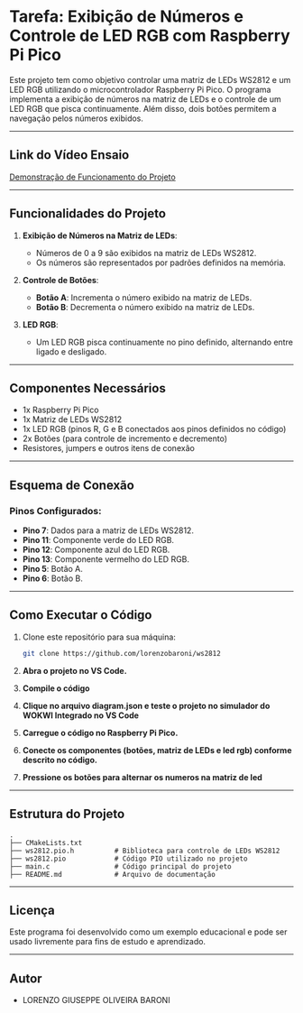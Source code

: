 # Tarefa: Exibição de Números e Controle de LED RGB com Raspberry Pi Pico

Este projeto tem como objetivo controlar uma matriz de LEDs WS2812 e um LED RGB utilizando o microcontrolador Raspberry Pi Pico. O programa implementa a exibição de números na matriz de LEDs e o controle de um LED RGB que pisca continuamente. Além disso, dois botões permitem a navegação pelos números exibidos.

---

## Link do Vídeo Ensaio

[Demonstração de Funcionamento do Projeto]()

---

## Funcionalidades do Projeto

1. **Exibição de Números na Matriz de LEDs**:
   - Números de 0 a 9 são exibidos na matriz de LEDs WS2812.
   - Os números são representados por padrões definidos na memória.

2. **Controle de Botões**:
   - **Botão A**: Incrementa o número exibido na matriz de LEDs.
   - **Botão B**: Decrementa o número exibido na matriz de LEDs.

3. **LED RGB**:
   - Um LED RGB pisca continuamente no pino definido, alternando entre ligado e desligado.

---

## Componentes Necessários

- 1x Raspberry Pi Pico
- 1x Matriz de LEDs WS2812
- 1x LED RGB (pinos R, G e B conectados aos pinos definidos no código)
- 2x Botões (para controle de incremento e decremento)
- Resistores, jumpers e outros itens de conexão

---

## Esquema de Conexão

### Pinos Configurados:
- **Pino 7**: Dados para a matriz de LEDs WS2812.
- **Pino 11**: Componente verde do LED RGB.
- **Pino 12**: Componente azul do LED RGB.
- **Pino 13**: Componente vermelho do LED RGB.
- **Pino 5**: Botão A.
- **Pino 6**: Botão B.

---

## Como Executar o Código

1. Clone este repositório para sua máquina:
   ```bash
   git clone https://github.com/lorenzobaroni/ws2812
   ```
2. **Abra o projeto no VS Code.**

3. **Compile o código**

4. **Clique no arquivo diagram.json e teste o projeto no simulador do WOKWI Integrado no VS Code**

5. **Carregue o código no Raspberry Pi Pico.**

6. **Conecte os componentes (botões, matriz de LEDs e led rgb) conforme descrito no código.**

7. **Pressione os botões para alternar os numeros na matriz de led**

---

## Estrutura do Projeto 

```
.
├── CMakeLists.txt
├── ws2812.pio.h          # Biblioteca para controle de LEDs WS2812
├── ws2812.pio            # Código PIO utilizado no projeto
├── main.c                # Código principal do projeto
├── README.md             # Arquivo de documentação
```

---

## Licença

Este programa foi desenvolvido como um exemplo educacional e pode ser usado livremente para fins de estudo e aprendizado.

---

## Autor

- LORENZO GIUSEPPE OLIVEIRA BARONI

